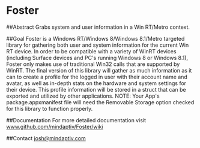 # Foster

##Abstract
Grabs system and user information in a Win RT/Metro context.

##Goal
Foster is a Windows RT/Windows 8/Windows 8.1/Metro targeted library for gathering both user and system information for the current Win RT device. In order to be compatible with a variety of WinRT devices (including Surface devices and PC's running Windows 8 or Windows 8.1), Foster only makes use of traditional Win32 calls that are supported by WinRT. The final version of this library will gather as much information as it can to create a profile for the logged in user with their account name and avatar, as well as in-depth stats on the hardware and system settings for their device. This profile information will be stored in a struct that can be exported and utilized by other applications.
NOTE: Your App's package.appxmanifest file will need the Removable Storage option checked for this library to function properly.

##Documentation
For more detailed documentation visit www.github.com/mindaptiv/Foster/wiki

##Contact
josh@mindaptiv.com
